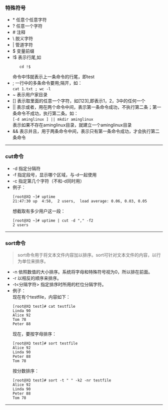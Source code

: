 ### 特殊符号  
* \* 任意个任意字符  
* \? 任意一个字符  
* \# 注释  
* \\ 脱义字符  
* \| 管道字符  
* \$ 变量前缀  
* \!\$ 表示行尾,如  
  ```mkdir test
     cd !$
  ```  
  命令中\!\$就表示上一条命令的行尾，即test  
* \; 一行中的多条命令要用\;隔开，如：  
  ```cat 1.txt ; wc -l```  
* \~ 表示用户家目录  
* \[\] 表示取里面的任意一个字符，如\[123\],即表示1，2，3中的任何一个  
* \|\| 表示或者，用在两个命令中间，表示第一条命令成功，不执行第二条；第一条命令不成功，执行第二条。如：  
  ```[-d aminglinux ] || mkdir aminglinux```  
  表示如果不存在aminglinux目录，就建立一个aminglinux目录  
* \&\& 表示并且，用于两条命令中间，表示只有第一条命令成功，才会执行第二条命令  
-----------------------------------------------
### cut命令  
* -d 指定分隔符  
* -f 指定段号，显示哪个区域，与-d一起使用  
* -c 指定第几个字符（不和-d同时用）  
* 例子：  
  ``` 
  [root@XQ ~]# uptime
  21:47:30 up  4:58,  2 users,  load average: 0.06, 0.03, 0.05
  ```  
  想截取有多少用户这一段：
  ```
  [root@XQ ~]# uptime | cut -d "," -f2
  2 users  
  ```  
----------------------------------------------
### sort命令  
> sort命令用于将文本文件内容加以排序。sort可针对文本文件的内容，以行为单位来排序。  

* -n 依照数值的大小排序。系统将字母和特殊符号视为0，所以排在前面。  
* -r 以相反的顺序来排序。  
* -t<分隔字符> 指定排序时所用的栏位分隔字符。  
* 例子：  
  现在有个testfile，内容如下：  
  ```  
  [root@XQ test]# cat testfile 
  Linda 90
  Alice 92
  Tom 78
  Peter 88  
  ```  
  现在，要按字母排序：  
  ```  
  [root@XQ test]# sort testfile 
  Alice 92
  Linda 90
  Peter 88
  Tom 78
  ```  
  按分数排序：  
  ```
  [root@XQ test]# sort -t " " -k2 -nr testfile 
  Alice 92
  Linda 90
  Peter 88
  Tom 78
  ```  
-----------------------------------------
